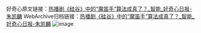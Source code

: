 好奇心原文链接：[热播剧《硅谷》中的“魔笛手”算法成真了？_智能_好奇心日报-朱凯麟](https://www.qdaily.com/articles/9306.html)
WebArchive归档链接：[热播剧《硅谷》中的“魔笛手”算法成真了？_智能_好奇心日报-朱凯麟](http://web.archive.org/web/20180922145717/http://www.qdaily.com:80/articles/9306.html)
![image](http://ww3.sinaimg.cn/large/007d5XDply1g3vf0sezqvj30u03vre81)